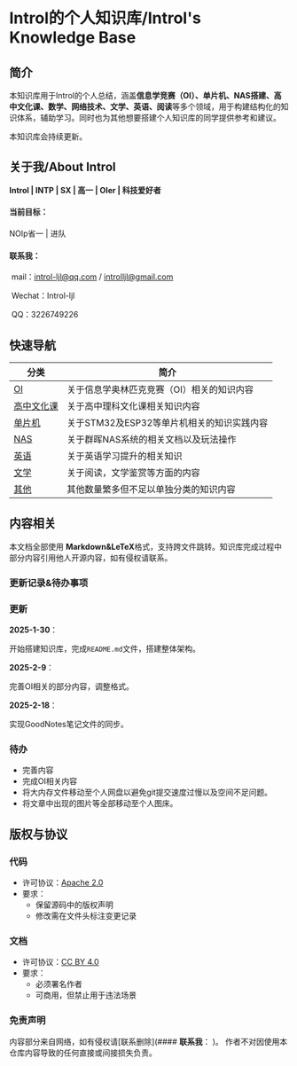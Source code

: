 # Introl的个人知识库/Introl's Knowledge Base

## 简介

本知识库用于Introl的个人总结，涵盖**信息学竞赛（OI）、单片机、NAS搭建、高中文化课、数学、网络技术、文学、英语、阅读**等多个领域，用于构建结构化的知识体系，辅助学习。同时也为其他想要搭建个人知识库的同学提供参考和建议。

本知识库会持续更新。

## 关于我/About Introl

**Introl | INTP | SX | 高一 | OIer | 科技爱好者**

#### **当前目标**：

NOIp省一 | 进队

#### **联系我**： 

​	mail：introl-ljl@qq.com / introlljl@gmail.com

​	Wechat：Introl-ljl

​	QQ：3226749226

## 快速导航

| 分类                           | 简介                         |
| ---------------------------- | -------------------------- |
| [OI](OI/OI_README.md)        | 关于信息学奥林匹克竞赛（OI）相关的知识内容     |
| [高中文化课](高中文化课/whk_README.md) | 关于高中理科文化课相关知识内容            |
| [单片机](单片机/README.md)         | 关于STM32及ESP32等单片机相关的知识实践内容 |
| [NAS](NAS/README.md)         | 关于群晖NAS系统的相关文档以及玩法操作       |
| [英语](英语/README.md)           | 关于英语学习提升的相关知识              |
| [文学](文学/README.md)           | 关于阅读，文学鉴赏等方面的内容            |
| [其他](其他/README.md)           | 其他数量繁多但不足以单独分类的知识内容        |

## 内容相关

本文档全部使用 **Markdown&LeTeX**格式，支持跨文件跳转。知识库完成过程中部分内容引用他人开源内容，如有侵权请联系。

### 更新记录&待办事项

### 更新

**2025-1-30**：

开始搭建知识库，完成``README.md``文件，搭建整体架构。

**2025-2-9**：

完善OI相关的部分内容，调整格式。

**2025-2-18**：

实现GoodNotes笔记文件的同步。
### 待办
 
- 完善内容
- 完成OI相关内容
- 将大内存文件移动至个人网盘以避免git提交速度过慢以及空间不足问题。
- 将文章中出现的图片等全部移动至个人图床。

## 版权与协议

### 代码
- 许可协议：[Apache 2.0](LICENSE-CODE)  
- 要求：  
  - 保留源码中的版权声明  
  - 修改需在文件头标注变更记录  

### 文档
- 许可协议：[CC BY 4.0](LICENSE-DOC)  
- 要求：  
  - 必须署名作者  
  - 可商用，但禁止用于违法场景  

### 免责声明
内容部分来自网络，如有侵权请[联系删除](#### **联系我**： )。
作者不对因使用本仓库内容导致的任何直接或间接损失负责。